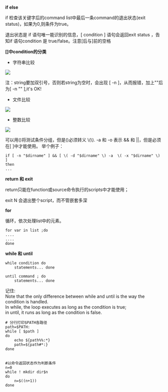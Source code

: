 **if else**

if 检查该关键字后的command list中最后一条command的退出状态(exit status)，如果为0,则条件为true。    

退出状态是 if 语句唯一能识别的信息，[ condition ] 语句会返回exit status ，告知if 语句condition 是 true/false。注意[后与]前的空格

**[]中condition的分类**

+   字符串比较

![](https://raw.github.com/zhoufeng1989/notes/master/bash/images/string-cmp.jpg)

注：string要加双引号，否则若string为空时，会出现 [ -n ]，从而报错，加上""后为[ -n "" ],it's OK!

+   文件比较

![](https://raw.github.com/zhoufeng1989/notes/bash/master/images/file-cmp.jpg)

+   整数比较

![](https://raw.github.com/zhoufeng1989/notes/bash/master/images/number-cmp.jpg)


可以用()将测试条件分组，但是()必须转义 \\(\\).  -a 和 -o 表示 && 和 ||，但是必须在[ ]中才能使用。
举个例子：

```
if [ -n "$dirname" ] && [ \( -d "$dirname" \) -a  \( -x "$dirname" \) ]
then
...

```

**return 和 exit**

return只能在function或source命令执行的scripts中才能使用；

exit N 会退出整个script，而不管嵌套多深

**for**

循环，依次处理list中的元素。

```
for var in list ;do
....
....
done
```

**while 和 until**

```
while condition do 
    statements... done 
 
until command ; do 
    statements... done 
```

记住:   
Note that the only difference between while and until is the way the condition
is handled.     
In while, the loop executes as long as the condition is true;     
in until, it runs as long as the condition is false.

```
# 分行打印$PATH各路径
path=$PATH:
while [ $path ]
do
    echo ${path%%:*}
    path=${path#*:}
done


#以命令返回状态作为判断条件
n=0
while ! mkdir dir$n
do
    n=$((n+1))
done
```
